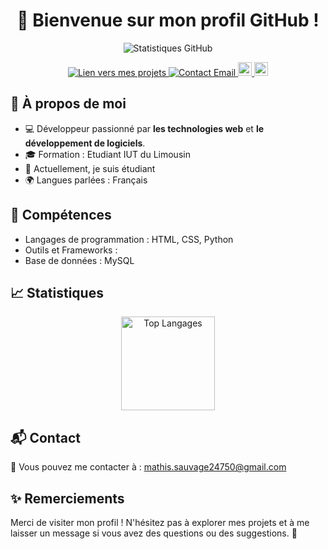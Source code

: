 <!DOCTYPE html>
<html lang="fr">
<head>
  <meta charset="UTF-8">
  <meta name="viewport" content="width=device-width, initial-scale=1.0">
</head>
<body>
  <h1 align="center">👋 Bienvenue sur mon profil GitHub !</h1>

  <p align="center">
    <img src="https://github-readme-stats.vercel.app/api?username=smasballoon&show_icons=true&theme=radical" alt="Statistiques GitHub" />
  </p>
  <p align="center">
    <a href="https://github.com/smasballoon?tab=repositories">
      <img src="https://img.shields.io/badge/Mes%20Projets-GitHub-orange" alt="Lien vers mes projets">
    </a>
    <a href="mailto:mathis.sauvage24750@gmail.com">
      <img src="https://img.shields.io/badge/Contact-Email-blue" alt="Contact Email">
    </a>
    <a href="https://discord.com/users/682531276078841881">
      <img src="https://img.shields.io/static/v1?message=Discord&logo=discord&label=SMASH_Balloon&color=7289DA&logoColor=white&labelColor=&style=for-the-badge" height="22" alt="discord logo" />
    </a>
    <a href="https://discord.com/users/682531276078841881">
      <img src="https://img.shields.io/static/v1?message=instagram&logo=instagram&label=SMASH_Balloon&color=F56040&logoColor=white&labelColor=&style=for-the-badge" height="22" alt="intagram logo" />
    </a>
  </p>

  <h2>🌟 À propos de moi</h2>
  <ul>
    <li>💻 Développeur passionné par <strong>les technologies web</strong> et <strong>le développement de logiciels</strong>.</li>
    <li>🎓 Formation : Etudiant IUT du Limousin</li>
    <li>🌱 Actuellement, je suis étudiant</li>
    <li>🌍 Langues parlées : Français</li>
  </ul>

  <h2>🚀 Compétences</h2>
  <ul>
    <li>Langages de programmation : HTML, CSS, Python</li>
    <li>Outils et Frameworks :</li>
    <li>Base de données : MySQL</li>
  </ul>

  <h2>📈 Statistiques</h2>
  <p align="center">
    <img src="" alt="Top Langages" width="150"/>
  </p>

  <h2>📬 Contact</h2>
  <p>📧 Vous pouvez me contacter à : <a href="mathis.sauvage24750@gmail.com">mathis.sauvage24750@gmail.com</a></p>

  <h2>✨ Remerciements</h2>
  <p>Merci de visiter mon profil ! N'hésitez pas à explorer mes projets et à me laisser un message si vous avez des questions ou des suggestions. 🚀</p>
</body>
</html>
